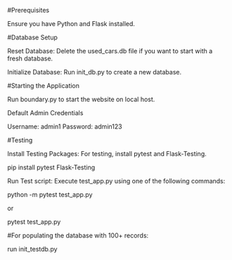 #Prerequisites

Ensure you have Python and Flask installed.

#Database Setup

Reset Database: Delete the used_cars.db file if you want to start with a fresh database.

Initialize Database: Run init_db.py to create a new database.

#Starting the Application

Run boundary.py to start the website on local host.


Default Admin Credentials

Username: admin1
Password: admin123

#Testing

Install Testing Packages: For testing, install pytest and Flask-Testing.

pip install pytest Flask-Testing

Run Test script: Execute test_app.py using one of the following commands:

python -m pytest test_app.py

or

pytest test_app.py

#For populating the database with 100+ records:

run init_testdb.py
